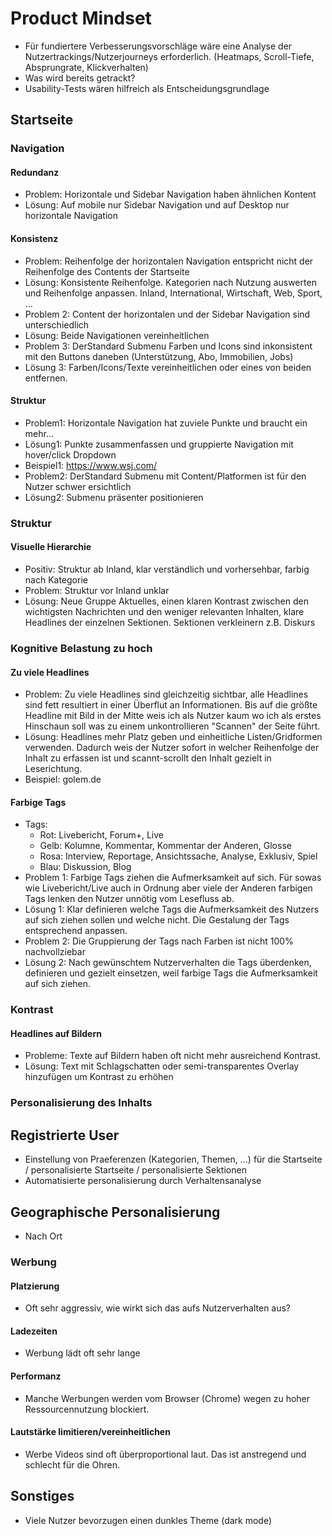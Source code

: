 # Product Mindset
- Für fundiertere Verbesserungsvorschläge wäre eine Analyse der Nutzertrackings/Nutzerjourneys erforderlich. (Heatmaps, Scroll-Tiefe, Absprungrate, Klickverhalten)
- Was wird bereits getrackt?
- Usability-Tests wären hilfreich als Entscheidungsgrundlage

## Startseite
### Navigation
#### Redundanz
- Problem: Horizontale und Sidebar Navigation haben ähnlichen Kontent
- Lösung: Auf mobile nur Sidebar Navigation und auf Desktop nur horizontale Navigation

#### Konsistenz
- Problem: Reihenfolge der horizontalen Navigation entspricht nicht der Reihenfolge des Contents der Startseite
- Lösung: Konsistente Reihenfolge. Kategorien nach Nutzung auswerten und Reihenfolge anpassen. Inland, International, Wirtschaft, Web, Sport, ...
- Problem 2: Content der horizontalen und der Sidebar Navigation sind unterschiedlich
- Lösung: Beide Navigationen vereinheitlichen
- Problem 3: DerStandard Submenu Farben und Icons sind inkonsistent mit den Buttons daneben (Unterstützung, Abo, Immobilien, Jobs)
- Lösung 3: Farben/Icons/Texte vereinheitlichen oder eines von beiden entfernen.

#### Struktur
- Problem1: Horizontale Navigation hat zuviele Punkte und braucht ein mehr...
- Lösung1: Punkte zusammenfassen und gruppierte Navigation mit hover/click Dropdown
- Beispiel1: https://www.wsj.com/
- Problem2: DerStandard Submenu mit Content/Platformen ist für den Nutzer schwer ersichtlich
- Lösung2: Submenu präsenter positionieren

### Struktur
#### Visuelle Hierarchie
- Positiv: Struktur ab Inland, klar verständlich und vorhersehbar, farbig nach Kategorie
- Problem: Struktur vor Inland unklar
- Lösung: Neue Gruppe Aktuelles, einen klaren Kontrast zwischen den wichtigsten Nachrichten und den weniger relevanten Inhalten, klare Headlines der einzelnen Sektionen. Sektionen verkleinern z.B. Diskurs

### Kognitive Belastung zu hoch
#### Zu viele Headlines
- Problem: Zu viele Headlines sind gleichzeitig sichtbar, alle Headlines sind fett resultiert in einer Überflut an Informationen. Bis auf die größte Headline mit Bild in der Mitte weis ich als Nutzer kaum wo ich als erstes Hinschaun soll was zu einem unkontrollieren "Scannen" der Seite führt.
- Lösung: Headlines mehr Platz geben und einheitliche Listen/Gridformen verwenden. Dadurch weis der Nutzer sofort in welcher Reihenfolge der Inhalt zu erfassen ist und scannt-scrollt den Inhalt gezielt in Leserichtung.
- Beispiel: golem.de

#### Farbige Tags
- Tags:
  - Rot: Livebericht, Forum+, Live
  - Gelb: Kolumne, Kommentar, Kommentar der Anderen, Glosse
  - Rosa: Interview, Reportage, Ansichtssache, Analyse, Exklusiv, Spiel
  - Blau: Diskussion, Blog
- Problem 1: Farbige Tags ziehen die Aufmerksamkeit auf sich. Für sowas wie Livebericht/Live auch in Ordnung aber viele der Anderen farbigen Tags lenken den Nutzer unnötig vom Lesefluss ab.
- Lösung 1: Klar definieren welche Tags die Aufmerksamkeit des Nutzers auf sich ziehen sollen und welche nicht. Die Gestalung der Tags entsprechend anpassen.
- Problem 2: Die Gruppierung der Tags nach Farben ist nicht 100% nachvollziebar
- Lösung 2: Nach gewünschtem Nutzerverhalten die Tags überdenken, definieren und gezielt einsetzen, weil farbige Tags die Aufmerksamkeit auf sich ziehen.

### Kontrast
#### Headlines auf Bildern
- Probleme: Texte auf Bildern haben oft nicht mehr ausreichend Kontrast.
- Lösung: Text mit Schlagschatten oder semi-transparentes Overlay hinzufügen um Kontrast zu erhöhen

### Personalisierung des Inhalts
## Registrierte User
- Einstellung von Praeferenzen (Kategorien, Themen, ...) für die Startseite / personalisierte Startseite / personalisierte Sektionen
- Automatisierte personalisierung durch Verhaltensanalyse

## Geographische Personalisierung
- Nach Ort

### Werbung
#### Platzierung
- Oft sehr aggressiv, wie wirkt sich das aufs Nutzerverhalten aus?

#### Ladezeiten
- Werbung lädt oft sehr lange

#### Performanz
- Manche Werbungen werden vom Browser (Chrome) wegen zu hoher Ressourcennutzung blockiert.

#### Lautstärke limitieren/vereinheitlichen
- Werbe Videos sind oft überproportional laut. Das ist anstregend und schlecht für die Ohren.

## Sonstiges
- Viele Nutzer bevorzugen einen dunkles Theme (dark mode)
